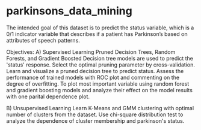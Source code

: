 # parkinsons_data_mining

The intended goal of this dataset is to predict the status variable, which is a 0/1 indicator variable that describes if a patient has Parkinson’s based on attributes of speech 
patterns. 

Objectives: 
A) Supervised Learning
  Pruned Decision Trees, Random Forests, and Gradient Boosted Decision tree models are used to predict the 'status' response.
  Select the optimal pruning parameter by cross-validation. Learn and visualize a pruned decision tree to predict status.
  Assess the performance of trained models with ROC plot and commenting on the degree of overfitting.
  To plot most important variable using random forest and gradient boosting models and analyze their effect on the model results with one parital dependence plot.

B) Unsupervised Learning 
  Learn K-Means and GMM clustering with optimal number of clusters from the dataset.
  Use chi-square distribution test to analyze the dependence of cluster membership and parkinson's status.
  
